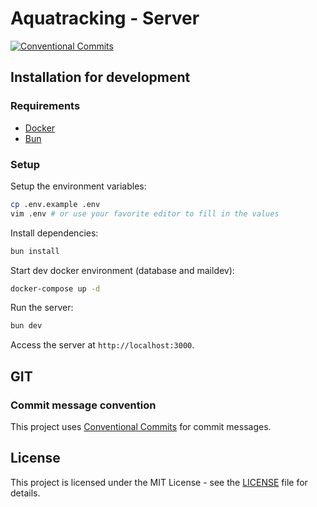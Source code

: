 # Aquatracking - Server

[![Conventional Commits](https://img.shields.io/badge/Conventional%20Commits-1.0.0-%23FE5196?logo=conventionalcommits&logoColor=white)](https://conventionalcommits.org)

## Installation for development

### Requirements

- [Docker](https://www.docker.com)
- [Bun](https://bun.sh)

### Setup

Setup the environment variables:

```bash
cp .env.example .env
vim .env # or use your favorite editor to fill in the values
```

Install dependencies:

```bash
bun install
```

Start dev docker environment (database and maildev):

```bash
docker-compose up -d
```

Run the server:

```bash
bun dev
```

Access the server at `http://localhost:3000`.

## GIT

### Commit message convention

This project uses [Conventional Commits](https://www.conventionalcommits.org) for commit messages.

## License

This project is licensed under the MIT License - see the [LICENSE](LICENSE) file for details.
